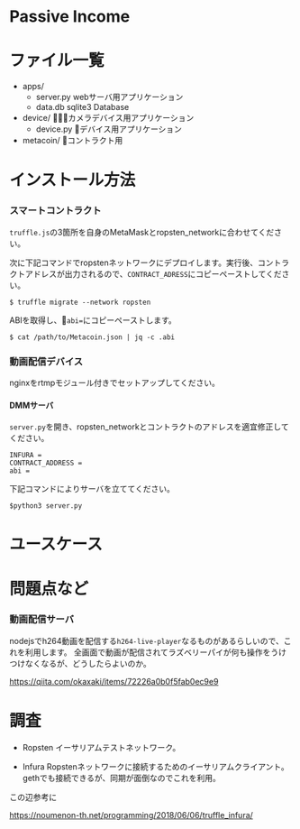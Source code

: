 # Passive Income

# ファイル一覧
- apps/ 
  - server.py webサーバ用アプリケーション
  - data.db sqlite3 Database
- device/ カメラデバイス用アプリケーション
  - device.py デバイス用アプリケーション
- metacoin/ コントラクト用


# インストール方法
### スマートコントラクト

`truffle.js`の3箇所を自身のMetaMaskとropsten_networkに合わせてください。

次に下記コマンドでropstenネットワークにデプロイします。実行後、コントラクトアドレスが出力されるので、`CONTRACT_ADRESS`にコピーペーストしてください。

```
$ truffle migrate --network ropsten
```


ABIを取得し、`abi=`にコピーペーストします。

```
$ cat /path/to/Metacoin.json | jq -c .abi
```


### 動画配信デバイス
nginxをrtmpモジュール付きでセットアップしてください。





#### DMMサーバ

`server.py`を開き、ropsten_networkとコントラクトのアドレスを適宜修正してください。

```
INFURA = 
CONTRACT_ADDRESS = 
abi = 
```

下記コマンドによりサーバを立ててください。
```
$python3 server.py
```

# ユースケース





# 問題点など
### 動画配信サーバ
nodejsでh264動画を配信する`h264-live-player`なるものがあるらしいので、これを利用します。
全画面で動画が配信されてラズベリーパイが何も操作をうけつけなくなるが、どうしたらよいのか。

https://qiita.com/okaxaki/items/72226a0b0f5fab0ec9e9



# 調査

- Ropsten
イーサリアムテストネットワーク。

- Infura
Ropstenネットワークに接続するためのイーサリアムクライアント。
gethでも接続できるが、同期が面倒なのでこれを利用。

この辺参考に

https://noumenon-th.net/programming/2018/06/06/truffle_infura/
